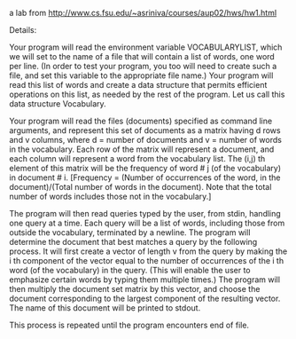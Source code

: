 a lab from http://www.cs.fsu.edu/~asriniva/courses/aup02/hws/hw1.html


Details:

Your program will read the environment variable VOCABULARYLIST, which we will set to the name of a file that will contain a list of words, one word per line. (In order to test your program, you too will need to create such a file, and set this variable to the appropriate file name.) Your program will read this list of words and create a data structure that permits efficient operations on this list, as needed by the rest of the program. Let us call this data structure Vocabulary.

Your program will read the files (documents) specified as command line arguments, and represent this set of documents as a matrix having d rows and v columns, where d = number of documents and v = number of words in the vocabulary. Each row of the matrix will represent a document, and each column will represent a word from the vocabulary list. The (i,j) th element of this matrix will be the frequency of word # j (of the vocabulary) in document # i. [Frequency = (Number of occurrences of the word, in the document)/(Total number of words in the document). Note that the total number of words includes those not in the vocabulary.]

The program will then read queries typed by the user, from stdin, handling one query at a time. Each query will be a list of words, including those from outside the vocabulary, terminated by a newline. The program will determine the document that best matches a query by the following process. It will first create a vector of length v from the query by making the i th component of the vector equal to the number of occurrences of the i th word (of the vocabulary) in the query. (This will enable the user to emphasize certain words by typing them multiple times.) The program will then multiply the document set matrix by this vector, and choose the document corresponding to the largest component of the resulting vector. The name of this document will be printed to stdout.

This process is repeated until the program encounters end of file. 
